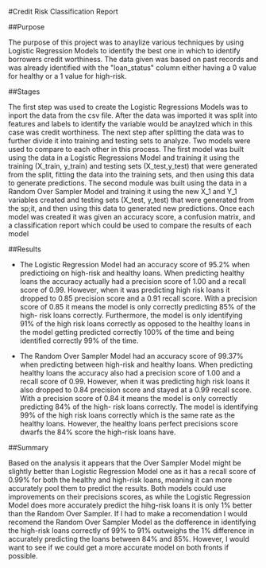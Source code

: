 #Credit Risk Classification Report

##Purpose

The purpose of this project was to anaylize various techniques by using Logistic Regression Models to identify the best one in which to identify borrowers credit worthiness. The data given was based on past records and was already identified with the "loan_status" column either having a 0 value for healthy or a 1 value for high-risk.

##Stages

The first step was used to create the Logistic Regressions Models was to inport the data from the csv file. 
After the data was imported it was split into features and labels to identify the variable would be anaylzed which in this case was credit worthiness. 
The next step after splitting the data was to further divide it into training and testing sets to analyze.
Two models were used to compare to each other in this process.
The first model was built using the data in a Logistic Regressions Model and training it using the training (X_train, y_train) and testing sets (X_test,y_test) that were generated from the split, fitting the data into the training sets, and then using this data to generate predictions.
The second module was built using the data in a Random Over Sampler Model and training it using the new X_1 and Y_1 variables created and testing sets (X_test, y_test) that were generated from the sp;it, and then using this data to generated new predictions.
Once each model was created it was given an accuracy score, a confusion matrix, and a classification report which could be used to compare the results of each model

##Results

* The Logistic Regression Model had an accuracy score of 95.2% when predictioing on high-risk and healthy loans. When predicting healthy loans the accuracy actually had a precision score of 1.00 and a recall score of 0.99. However, when it was predicting high risk loans it dropped to 0.85 precision score and a 0.91 recall score. With a precision score of 0.85 it means the model is only correctly predicting 85% of the high- risk loans correctly. Furthermore, the model is only identifying 91% of the high risk loans correctly as opposed to the healthy loans in the model getting predicted correctly 100% of the time and being identified correctly 99% of the time.

* The Random Over Sampler Model had an accuracy score of 99.37% when predicting between high-risk and healthy loans.  When predicting healthy loans the accuracy also had a precision score of 1.00 and a recall score of 0.99. However, when it was predicting high risk loans it also dropped to 0.84 precision score and stayed at a 0.99 recall score. With a precision score of 0.84 it means the model is only correctly predicting 84% of the high- risk loans correctly. The model is identifying 99% of the high risk loans correctly which is the same rate as the healthy loans. However, the healthy loans perfect precisions score dwarfs the 84% score the high-risk loans have.

##Summary

Based on the analysis it appears that the Over Sampler Model might be slightly better than Logistic Regression Model one as it has a recall score of 0.99% for both the healthy and high-risk loans, meaning it can more accurately pool them to predict the results. Both models could use improvements on their precisions scores, as while the Logistic Regression Model does more accurately predict the hihg-risk loans it is only 1% better than the Random Over Sampler. If I had to make a recomendation I would recomend the Random Over Sampler Model as the dofference in identifying the high-risk loans correctly of 99% to 91% outweighs the 1% difference in accurately predicting the loans between 84% and 85%. However, I would want to see if we could get a more accurate model on both fronts if possible.
